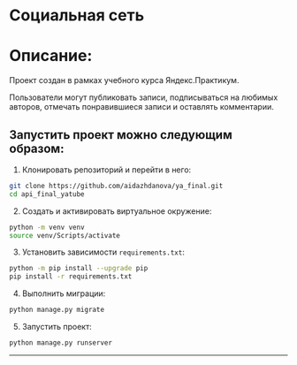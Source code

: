 Социальная сеть
=====
Описание:
=====
Проект создан в рамках учебного курса Яндекс.Практикум.

Пользователи могут публиковать записи, подписываться на любимых авторов, отмечать понравившиеся записи и оставлять комментарии.

Запустить проект можно следующим образом:
----------


1. Клонировать репозиторий и перейти в него:
```bash
git clone https://github.com/aidazhdanova/ya_final.git
cd api_final_yatube
```
2. Cоздать и активировать виртуальное окружение:
```bash
python -m venv venv
source venv/Scripts/activate
```
3. Установить зависимости ```requirements.txt```:
```bash
python -m pip install --upgrade pip
pip install -r requirements.txt
```
4. Выполнить миграции:
```bash
python manage.py migrate
```
5. Запустить проект:
```bash
python manage.py runserver
```
----------